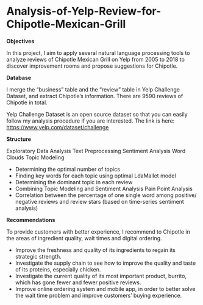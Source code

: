 # Analysis-of-Yelp-Review-for-Chipotle-Mexican-Grill

**Objectives**

In this project, I aim to apply several natural language processing tools to analyze reviews of Chipotle Mexican Grill on Yelp from 2005 to 2018 to discover improvement rooms and propose suggestions for Chipotle. 

**Database**

I merge the “business” table and the “review” table in Yelp Challenge Dataset, and extract Chipotle’s information. There are 9590 reviews of Chipotle in total.

Yelp Challenge Dataset is an open source dataset so that you can easily follow my analysis procedure if you are interested. The link is here: https://www.yelp.com/dataset/challenge

**Structure**

Exploratory Data Analysis
Text Preprocessing
Sentiment Analysis
Word Clouds
Topic Modeling
- Determining the optimal number of topics
- Finding key words for each topic using optimal LdaMallet model
- Determining the dominant topic in each review
- Combining Topic Modeling and Sentiment Analysis
Pain Point Analysis
- Correlation between the percentage of one single word among positive/ negative reviews and review stars (based on time-series sentiment analysis)

**Recommendations**

To provide customers with better experience, I recommend to Chipotle in the areas of ingredient quality, wait times and digital ordering. 
- Improve the freshness and quality of its ingredients to regain its strategic strength. 
- Investigate the supply chain to see how to improve the quality and taste of its proteins, especially chicken.
- Investigate the current quality of its most important product, burrito, which has gone fewer and fewer positive reviews. 
- Improve online ordering system and mobile app, in order to better solve the wait time problem and improve customers’ buying experience.


